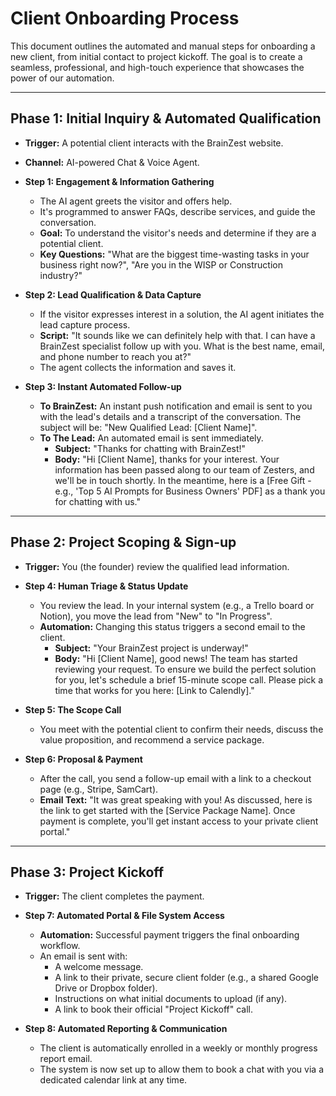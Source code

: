 # Client Onboarding Process

This document outlines the automated and manual steps for onboarding a new client, from initial contact to project kickoff. The goal is to create a seamless, professional, and high-touch experience that showcases the power of our automation.

---

## Phase 1: Initial Inquiry & Automated Qualification

*   **Trigger:** A potential client interacts with the BrainZest website.
*   **Channel:** AI-powered Chat & Voice Agent.

*   **Step 1: Engagement & Information Gathering**
    *   The AI agent greets the visitor and offers help.
    *   It's programmed to answer FAQs, describe services, and guide the conversation.
    *   **Goal:** To understand the visitor's needs and determine if they are a potential client.
    *   **Key Questions:** "What are the biggest time-wasting tasks in your business right now?", "Are you in the WISP or Construction industry?"

*   **Step 2: Lead Qualification & Data Capture**
    *   If the visitor expresses interest in a solution, the AI agent initiates the lead capture process.
    *   **Script:** "It sounds like we can definitely help with that. I can have a BrainZest specialist follow up with you. What is the best name, email, and phone number to reach you at?"
    *   The agent collects the information and saves it.

*   **Step 3: Instant Automated Follow-up**
    *   **To BrainZest:** An instant push notification and email is sent to you with the lead's details and a transcript of the conversation. The subject will be: "New Qualified Lead: [Client Name]".
    *   **To The Lead:** An automated email is sent immediately.
        *   **Subject:** "Thanks for chatting with BrainZest!"
        *   **Body:** "Hi [Client Name], thanks for your interest. Your information has been passed along to our team of Zesters, and we'll be in touch shortly. In the meantime, here is a [Free Gift - e.g., 'Top 5 AI Prompts for Business Owners' PDF] as a thank you for chatting with us."

---

## Phase 2: Project Scoping & Sign-up

*   **Trigger:** You (the founder) review the qualified lead information.

*   **Step 4: Human Triage & Status Update**
    *   You review the lead. In your internal system (e.g., a Trello board or Notion), you move the lead from "New" to "In Progress".
    *   **Automation:** Changing this status triggers a second email to the client.
        *   **Subject:** "Your BrainZest project is underway!"
        *   **Body:** "Hi [Client Name], good news! The team has started reviewing your request. To ensure we build the perfect solution for you, let's schedule a brief 15-minute scope call. Please pick a time that works for you here: [Link to Calendly]."

*   **Step 5: The Scope Call**
    *   You meet with the potential client to confirm their needs, discuss the value proposition, and recommend a service package.

*   **Step 6: Proposal & Payment**
    *   After the call, you send a follow-up email with a link to a checkout page (e.g., Stripe, SamCart).
    *   **Email Text:** "It was great speaking with you! As discussed, here is the link to get started with the [Service Package Name]. Once payment is complete, you'll get instant access to your private client portal."

---

## Phase 3: Project Kickoff

*   **Trigger:** The client completes the payment.

*   **Step 7: Automated Portal & File System Access**
    *   **Automation:** Successful payment triggers the final onboarding workflow.
    *   An email is sent with:
        *   A welcome message.
        *   A link to their private, secure client folder (e.g., a shared Google Drive or Dropbox folder).
        *   Instructions on what initial documents to upload (if any).
        *   A link to book their official "Project Kickoff" call.

*   **Step 8: Automated Reporting & Communication**
    *   The client is automatically enrolled in a weekly or monthly progress report email.
    *   The system is now set up to allow them to book a chat with you via a dedicated calendar link at any time.
